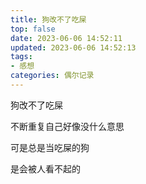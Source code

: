 ```yaml
---
title: 狗改不了吃屎
top: false
date: 2023-06-06 14:52:11
updated: 2023-06-06 14:52:13
tags:
- 感想
categories: 偶尔记录
---
```


狗改不了吃屎

<!-- more -->

不断重复自己好像没什么意思

可是总是当吃屎的狗

是会被人看不起的
